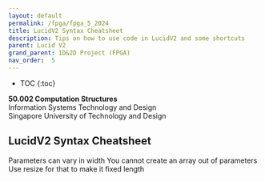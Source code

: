 ```yaml
---
layout: default
permalink: /fpga/fpga_5_2024
title: LucidV2 Syntax Cheatsheet 
description: Tips on how to use code in LucidV2 and some shortcuts
parent: Lucid V2
grand_parent: 1D&2D Project (FPGA)
nav_order:  5
---
```



* TOC
{:toc}

**50.002 Computation Structures**
<br>
Information Systems Technology and Design
<br>
Singapore University of Technology and Design


## LucidV2 Syntax Cheatsheet

Parameters can vary in width
You cannot create an array out of parameters
Use resize for that to make it fixed length